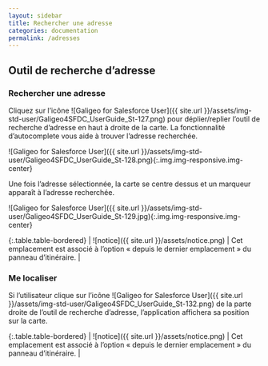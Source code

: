 ```yaml
---
layout: sidebar
title: Rechercher une adresse
categories: documentation
permalink: /adresses
---
```


## Outil de recherche d’adresse

### Rechercher une adresse

Cliquez sur l’icône ![Galigeo for Salesforce User]({{ site.url }}/assets/img-std-user/Galigeo4SFDC_UserGuide_St-127.png) pour déplier/replier l’outil de recherche d’adresse en haut à droite de la carte.
La fonctionnalité d’autocomplete vous aide à trouver l’adresse recherchée.

![Galigeo for Salesforce User]({{ site.url }}/assets/img-std-user/Galigeo4SFDC_UserGuide_St-128.png){:.img.img-responsive.img-center}

Une fois l’adresse sélectionnée, la carte se centre dessus et un marqueur apparaît à l’adresse recherchée.

![Galigeo for Salesforce User]({{ site.url }}/assets/img-std-user/Galigeo4SFDC_UserGuide_St-129.jpg){:.img.img-responsive.img-center}

{:.table.table-bordered}
| ![notice]({{ site.url }}/assets/notice.png)  | Cet emplacement est associé à l’option « depuis le dernier emplacement » du panneau d’itinéraire. |

### Me localiser

Si l’utilisateur clique sur l’icône ![Galigeo for Salesforce User]({{ site.url }}/assets/img-std-user/Galigeo4SFDC_UserGuide_St-132.png) de la parte droite de l’outil de recherche d’adresse, l’application affichera sa position sur la carte.

{:.table.table-bordered}
| ![notice]({{ site.url }}/assets/notice.png)  | Cet emplacement est associé à l’option « depuis le dernier emplacement » du panneau d’itinéraire. |